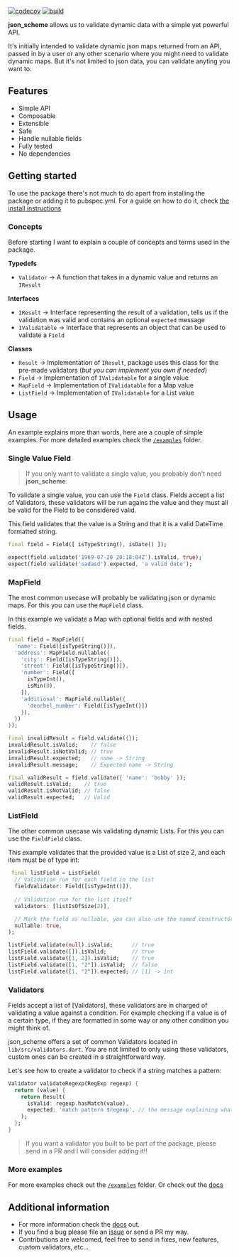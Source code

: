 [![codecov](https://codecov.io/gh/nombrekeff/json_scheme/branch/main/graph/badge.svg?token=SR5LZTDTW3)](https://codecov.io/gh/nombrekeff/json_scheme)
[![build](https://github.com/nombrekeff/json_scheme/actions/workflows/test_main.yml/badge.svg?branch=main)](https://github.com/nombrekeff/json_scheme/actions/workflows/test_main.yml)


**json_scheme** allows us to validate dynamic data with a simple yet powerful API. 

It's initially intended to validate dynamic json maps returned from an API, passed in by a user or any other scenario where you might need to validate dynamic maps. But it's not limited to json data, you can validate anyting you want to.


## Features
* Simple API
* Composable
* Extensible
* Safe
* Handle nullable fields 
* Fully tested
* No dependencies

## Getting started
To use the package there's not much to do apart from installing the package or adding it to pubspec.yml. For a guide on how to do it, check [the install instructions](https://pub.dev/packages/json_scheme/install)

### Concepts
Before starting I want to explain a couple of concepts and terms used in the package.

**Typedefs**
* `Validator` -> A function that takes in a dynamic value and returns an `IResult`

**Interfaces**
* `IResult` -> Interface representing the result of a validation, tells us if the validation was valid and contains an optional `expected` message
* `IValidatable` -> Interface that represents an object that can be used to validate a `Field`

**Classes**
* `Result` -> Implementation of `IResult`, package uses this class for the pre-made validators (_but you can implement you own if needed_)
* `Field` -> Implementation of `IValidatable` for a single value
* `MapField` -> Implementation of `IValidatable` for a Map value
* `ListField` -> Implementation of `IValidatable` for a List value

## Usage
An example explains more than words, here are a couple of simple examples.
For more detailed examples check the [`/examples`]() folder. <!--TODO: ADD examples LINK-->

### Single Value Field
> If you only want to validate a single value, you probably don't need **json_scheme**.

To validate a single value, you can use the `Field` class. Fields accept a list of Validators, these validators will be run agains the value and they must all be valid for the Field to be considered valid.

This field validates that the value is a String and that it is a valid DateTime formatted string. 
```dart
final field = Field([ isTypeString(), isDate() ]);

expect(field.validate('1969-07-20 20:18:04Z').isValid, true);
expect(field.validate('sadasd').expected, 'a valid date');
```

### MapField
The most common usecase will probably be validating json or dynamic maps. For this you can use the `MapField` class.

In this example we validate a Map with optional fields and with nested fields.
```dart
final field = MapField({
  'name': Field([isTypeString()]),
  'address': MapField.nullable({
    'city': Field([isTypeString()]),
    'street': Field([isTypeString()]),
    'number': Field([
      isTypeInt(),
      isMin(0),
    ]),
    'additional': MapField.nullable({
      'doorbel_number': Field([isTypeInt()])
    }),
  })
});

final invalidResult = field.validate({});
invalidResult.isValid;    // false
invalidResult.isNotValid; // true
invalidResult.expected;   // name -> String
invalidResult.message;    // Expected name -> String

final validResult = field.validate({ 'name': 'bobby' });
validResult.isValid;    // true
validResult.isNotValid; // false
validResult.expected;   // Valid
```

### ListField
The other common usecase wis validating dynamic Lists. For this you can use the `FieldField` class.

This example validates that the provided value is a List of size 2, and each item must be of type int:
```dart
 final listField = ListField(
  // Validation run for each field in the list
  fieldValidator: Field([isTypeInt()]),
  
  // Validation run for the list itself
  validators: [listIsOfSize(2)],

  // Mark the field as nullable, you can also use the named constructor `ListField.nullable()`
  nullable: true,
);

listField.validate(null).isValid;      // true
listField.validate([]).isValid;        // true
listField.validate([1, 2]).isValid;    // true
listField.validate([1, "2"]).isValid;  // false
listField.validate([1, "2"]).expected; // [1] -> int
```

### Validators
Fields accept a list of [Validators], these validators are in charged of validating a value against a condition. 
For example checking if a value is of a certain type, if they are formatted in some way or any other condition you might think of.

json_scheme offers a set of common Validators located in `lib/src/validators.dart`. You are not limited to only using these validators, custom ones can be created in a straightforward way. 

Let's see how to create a validator to check if a string matches a pattern:

```dart
Validator validateRegexp(RegExp regexp) {
  return (value) {
    return Result(
      isValid: regexp.hasMatch(value),  
      expected: 'match pattern $regexp', // the message explaining what this validator expected
    );
  };
}
```

> If you want a validator you built to be part of the package, please send in a PR and I will consider adding it!!

### More examples
For more examples check out the [`/examples`]() folder. Or check out the [docs]()

## Additional information

* For more information check the [docs]() out. 
* If you find a bug please file an [issue]() or send a PR my way.
* Contributions are welcomed, feel free to send in fixes, new features, custom validators, etc...

